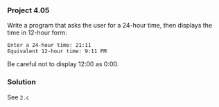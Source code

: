 ### Project 4.05
Write a program that asks the user for a 24-hour time, then displays the time
in 12-hour form:

```
Enter a 24-hour time: 21:11
Equivalent 12-hour time: 9:11 PM
```
Be careful not to display 12:00 as 0:00.

### Solution
See `2.c`
